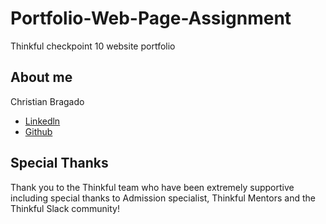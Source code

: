 # Portfolio-Web-Page-Assignment

Thinkful checkpoint 10 website portfolio

## About me

Christian Bragado
* [Linkedln](https://www.linkedin.com/in/christianbragado/?lipi=urn%3Ali%3Apage%3Ad_flagship3_feed%3BtoI7nPYcTTik0oNDg%2F6vsg%3D%3D)
* [Github](https://github.com/chronowolf)


## Special Thanks

Thank you to the Thinkful team who have been extremely supportive including special thanks to Admission specialist, Thinkful Mentors and the Thinkful Slack community!
